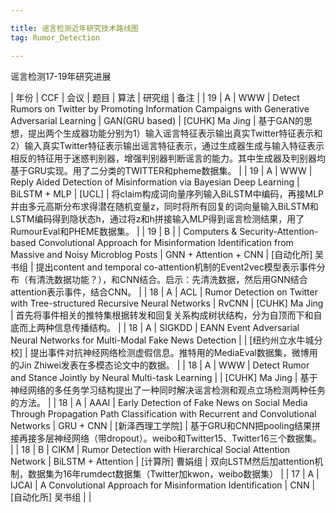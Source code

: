 ```yaml
---

title: 谣言检测近年研究技术路线图
tag: Rumor_Detection

---
```


谣言检测17-19年研究进展

<!--more-->

| 年份 | CCF | 会议 | 题目 | 算法 | 研究组 | 备注 |
| 19 | A | WWW | Detect Rumors on Twitter by Promoting Information Campaigns with Generative Adversarial Learning | GAN(GRU based) | [CUHK] Ma Jing | 基于GAN的思想，提出两个生成器功能分别为1）输入谣言特征表示输出真实Twitter特征表示和2）输入真实Twitter特征表示输出谣言特征表示，通过生成器生成与输入特征表示相反的特征用于迷惑判别器，增强判别器判断谣言的能力。其中生成器及判别器均基于GRU实现。用了二分类的TWITTER和pheme数据集。 |
| 19 | A | WWW | Reply Aided Detection of Misinformation via Bayesian Deep Learning | BiLSTM + MLP | [UCL] | 将claim构成词向量序列输入BiLSTM中编码，再接MLP并由多元高斯分布求得潜在随机变量z，同时将所有回复的词向量输入BiLSTM和LSTM编码得到隐状态h，通过将z和h拼接输入MLP得到谣言检测结果，用了RumourEval和PHEME数据集。 |
| 19 | B |   | Computers &amp; Security-Attention-based Convolutional Approach for Misinformation Identification from Massive and Noisy Microblog Posts | GNN + Attention + CNN | [自动化所] 吴书组 | 提出content and temporal co-attention机制的Event2vec模型表示事件分布（有清洗数据功能？），和CNN结合。启示：先清洗数据，然后用GNN结合attention表示事件，结合CNN。 |
| 18 | A | ACL | Rumor Detection on Twitter with Tree-structured Recursive Neural Networks | RvCNN | [CUHK] Ma Jing | 首先将事件相关的推特集根据转发和回复关系构成树状结构，分为自顶而下和自底而上两种信息传播结构。 |
| 18 | A | SIGKDD | EANN Event Adversarial Neural Networks for Multi-Modal Fake News Detection |   | [纽约州立水牛城分校] | 提出事件对抗神经网络检测虚假信息。推特用的MediaEval数据集，微博用的Jin Zhiwei发表在多模态论文中的数据。 |
| 18 | A | WWW | Detect Rumor and Stance Jointly by Neural Multi-task Learning |   | [CUHK] Ma Jing | 基于神经网络的多任务学习结构提出了一种同时解决谣言检测和观点立场检测两种任务的方法。 |
| 18 | A | AAAI | Early Detection of Fake News on Social Media Through Propagation Path Classification with Recurrent and Convolutional Networks | GRU + CNN | [新泽西理工学院] | 基于GRU和CNN把pooling结果拼接再接多层神经网络（带dropout）。weibo和Twitter15、Twitter16三个数据集。 |
| 18 | B | CIKM | Rumor Detection with Hierarchical Social Attention Network | BiLSTM + Attention | [计算所] 曹娟组 | 双向LSTM然后加attention机制，数据集为16年rumdect数据集（Twitter加kwon，weibo数据集） |
| 17 | A | IJCAI | A Convolutional Approach for Misinformation Identification | CNN | [自动化所] 吴书组 | |

